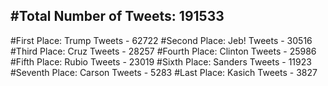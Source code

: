 #Total Number of Tweets: 191533 
---
#First Place: Trump Tweets - 62722
#Second Place: Jeb! Tweets - 30516
#Third Place: Cruz Tweets - 28257
#Fourth Place: Clinton Tweets - 25986
#Fifth Place: Rubio Tweets - 23019
#Sixth Place: Sanders Tweets - 11923
#Seventh Place: Carson Tweets - 5283
#Last Place: Kasich Tweets - 3827
